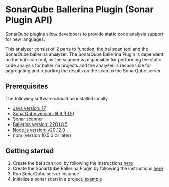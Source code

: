 # SonarQube Ballerina Plugin (Sonar Plugin API)

SonarQube plugins allow developers to provide static code analysis support for new languages.

This analyzer consist of 2 parts to function, the bal scan tool and the SonarQube ballerina analyzer.
The SonarQube Ballerina Plugin is dependent on the bal scan tool, as the scanner is responsible
for performing the static code analysis for ballerina projects and the analyzer is responsible for
aggregating and reporting the results on the scan to the SonarQube server.

## Prerequisites

The following software should be installed locally

- [Java version: 17](https://adoptium.net/temurin/releases/?version=17)
- [SonarQube version: 9.9 (LTS)](https://www.sonarsource.com/products/sonarqube/downloads/lts/9-9-lts)
- [Sonar scanner](https://docs.sonarsource.com/sonarqube/9.9/analyzing-source-code/scanners/sonarscanner/)
- [Ballerina version: 2201.8.5](https://ballerina.io/downloads/archived/#swan-lake-archived-versions)
- [Node.js version: v20.12.0](https://nodejs.org/en/blog/release/v20.12.0)
- npm (version 10.5.0 or later)

## Getting started

1. Create the bal scan tool by following the
   instructions [here](https://github.com/Xenowa/ballerina-scan-tool/tree/main/ScanCommand)
2. Create the SonarQube Ballerina Plugin by following the
   instructions [here](https://github.com/Xenowa/ballerina-scan-tool/tree/main/sonar-ballerina-analyzer)
3. Run SonarQube server instance
4. Initialize a sonar scan in a project, [example](https://github.com/SonarDance/SonarQube-scans-testing)
